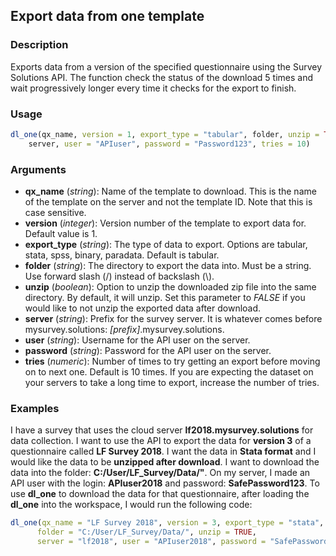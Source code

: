 ## Export data from one template

### Description
Exports data from a version of the specified questionnaire using the Survey Solutions API. The function check the status of the download 5 times and wait progressively longer every time it checks for the export to finish.

### Usage
```R
dl_one(qx_name, version = 1, export_type = "tabular", folder, unzip = TRUE, 
	server, user = "APIuser", password = "Password123", tries = 10)
```

### Arguments
* **qx_name** (*string*): Name of the template to download. This is the name of the template on the server and not the template ID. Note that this is case sensitive.
* **version** (*integer*): Version number of the template to export data for. Default value is 1.
* **export_type** (*string*): The type of data to export. Options are tabular, stata, spss, binary, paradata. Default is tabular.
* **folder** (*string*): The directory to export the data into. Must be a string. Use forward slash (/) instead of backslash (\\).
* **unzip** (*boolean*):  Option to unzip the downloaded zip file into the same directory. By default, it will unzip. Set this parameter to *FALSE* if you would like to not unzip the exported data after download.
* **server** (*string*): Prefix for the survey server. It is whatever comes before mysurvey.solutions: *[prefix]*.mysurvey.solutions.
* **user** (*string*): Username for the API user on the server.
* **password** (*string*): Password for the API user on the server.
* **tries** (*numeric*): Number of times to try getting an export before moving on to next one. Default is 10 times. If you are expecting the dataset on your servers to take a long time to export, increase the number of tries.

### Examples
I have a survey that uses the cloud server **lf2018.mysurvey.solutions** for data collection. I want to use the API to export the data for **version 3** of a questionnaire called **LF Survey 2018**. I want the data in **Stata format** and I would like the data to be **unzipped after download**. I want to download the data into the folder: **C:/User/LF_Survey/Data/"**. On my server, I made an API user with the login: **APIuser2018** and password: **SafePassword123**. To use **dl_one** to download the data for that questionnaire, after loading the **dl_one** into the workspace, I would run the following code:

```R
dl_one(qx_name = "LF Survey 2018", version = 3, export_type = "stata", 
      folder = "C:/User/LF_Survey/Data/", unzip = TRUE, 
      server = "lf2018", user = "APIuser2018", password = "SafePassword123")
```
